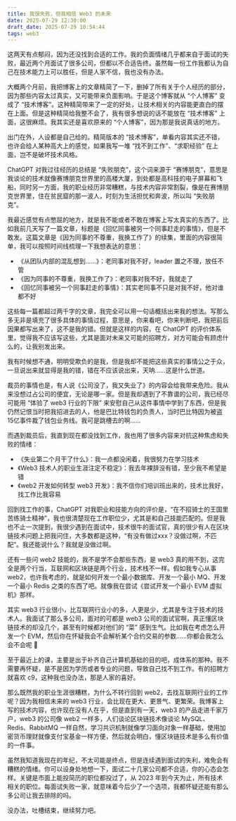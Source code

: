 ```yaml
---
title: 我很失败，但我相信 Web3 的未来
date: 2025-07-29 12:30:00
draft_date: 2025-07-29 10:54:44
tags: web3
---
```


这两天有点郁闷，因为还没找到合适的工作。我的负面情绪几乎都来自于面试的失败，最近两个月面试了很多公司，但都以不合适告终。虽然每一份工作我都认为自己在技术能力上可以胜任，但是人家不信，我也没有办法。

大概两个月前，我把博客上的文章精简了一下，删掉了所有关于个人经历的部分，因为那些内容太过真实，又可能带来负面影响。于是这个博客就从 “个人博客” 变成了 “技术博客”。这种精简带来了一定的好处，让技术相关的内容能更直白的摆在上面。但是这种精简给我整不会了，我有很多想说的话不能放在 “技术博客” 上面，这很麻烦。我其实还是喜欢原来的 “个人博客”，因为那是我说真话的地方。

出门在外，人设都是自己给的。精简版本的 “技术博客”，单看内容其实还不错，也许会给人某种高大上的感觉，如果我写一堆 “找不到工作”、“求职经验” 在上面，岂不是破坏技术风格。

ChatGPT 对我过往经历的总结是 “失败朋克”，这个词来源于 “赛博朋克”，意思是我谈论的技术就像赛博朋克世界里的高楼大厦，到处都是高科技的电子屏幕和飞船，同时另一方面，我的职业经历非常糟糕，与技术内容非常割裂，像是在赛博朋克世界里，住在贫民窟的那一波人，时刻为生活担忧和奔波，所以叫 “失败朋克”。

我最近感觉有点憋屈的地方，就是我不能或者不敢在博客上写太真实的东西了。比如我前几天写了一篇文章，标题是《回忆同事被另一个同事赶走的事情》，但是不敢发。这篇文章是《因为同事的不尊重，我换工作了》的续集，里面的内容很简单，我可以按照时间线梳理一下我想表达的意思：

- 《从团队内部的混乱想到……》：老同事对我不好，leader 置之不理，放任不管
- 《因为同事的不尊重，我换工作了》：老同事对我不好，我就走了
- 《回忆同事被另一个同事赶走的事情》：其实老同事不只是对我不好，他对谁都不好

这些每一篇都超过两千字的文章，我完全可以用一句话概括出来我的想法。写那么多无非是填充了很多具体的事情过程，意思是，你来看吧，你来判断吧，我把前后因果都写出来了，这不是我的错。但就是这样的内容，在 ChatGPT 的评价体系里，觉得我不应该写这些，尤其是面对未来又可能的招聘方，对方可能会有顾虑什么的，让我别发出来。

我有时候想不通，明明受欺负的是我，但是我却不能把这些真实的事情公之于众，一旦说出来就显得是我的错，错在不应该说出来，天呐……这是什么世道。

裁员的事情也是，有人说《公司没了，我又失业了》的内容会给我带来危险。我从来没想过占公司的便宜，无论是哪一家。但是我却遇到了不靠谱的公司，我已经尽可能用 “体验了 web3 行业的下限” 来安慰自己从这件事情中学到了东西，但是我仍然记恨当时把我招进去的人，他是巴比特钱包的负责人，当时巴比特因为被盗 15亿事件裁了钱包业务线。我可是跳槽去的啊……

而遇到裁员后，我直到现在都没找到工作，我也用了很多内容来对抗这种焦虑和失败的情绪：

- 《失业第二个月干了什么》：我一点都没闲着，我很努力在学习技术
- 《Web3 技术人的职业生涯注定不稳定》：我去年裸辞没有错，至少我不希望是错
- 《web2 开发如何转型 web3 开发》：我不信你们培训班出来的，技术比我好，找工作比我容易

回到找工作的事，ChatGPT 对我职业和技能方向的评价是，“在不招骑士的王国里苦练骑士精神”，我也很清楚现在工作职位少，尤其是和自己技能匹配的。但是我也不止一次提到，我很少遇到在面试中，技术很牛的面试官，真的很少有人在区块链技术问题上把我问住，大多数都是这种，“有没有做过xxx？没做过啊，不匹配”。我还能说什么？我就是没做过啊。

还有一些问 web2 技能的，我不是学不会那些东西，是 web3 真的用不到，这完全是两个行当，互联网和区块链是两个行业，技术栈不一样。假如我专心从事 web2，也许我考虑的，就是如何开发一个最小数据库、开发一个最小 MQ、开发一个最小 Redis 之类的东西了吧。就像我在尝试《尝试开发一个最小 EVM 虚拟机》那样。

其实 web3 行业很小，比互联网行业小的多，人更是少，尤其是专注于技术的技术人。我面试了那么多公司，面对的可都是 web3 公司的面试官啊，真正懂区块链技术的却没几个，甚至有时候都对他们的 “菜” 感到生气。比如我在考虑怎么开发一个 EVM，然后你在怀疑我会不会解析某个合约交易的参数……你都会我怎么会不会呢 🙂

至于最近上的课，主要是出于补齐自己计算机基础的目的吧，成体系的那种。我不需要再怀疑，是不是因为学历或者专业的问题，导致自己找不到工作。有的招聘方就喜欢 c9，这种我也没办法，那是人家的喜好。

那么既然我的职业生涯很糟糕，为什么不转行回到 web2，去找互联网行业的工作呢？因为我相信未来的 web3 行业，会比现在更大、更景气、更繁荣。我博客上写的技术内容，也许现在没有人在乎，但是直到有一天，web3 的产品走进千家万户，web3 的公司像 web2 一样多，人们谈论区块链技术像谈论 MySQL、Redis、RabbitMQ 一样自然，学习共识机制就像学习面向对象一样基础，使用加密货币理财就像支付宝基金一样方便，然后就会明白，懂区块链技术是多么有价值的一件事。

虽然我知道我现在的年纪，不太可能是终点，但是连续遇到面试的失利，难免会有糟糕的情绪。你可以设身处地想一下，面试二十几家公司都不合适，你的心态会怎样。关键是市面上能投简历的职位都投过了，从 2023 年到今天为止，所有技术相关的职位。每面试失败一家，就意味着今后少了一个选项，我都怀疑还能有那么多公司让我去排除的吗。

没办法，吐槽结束，继续努力吧。









